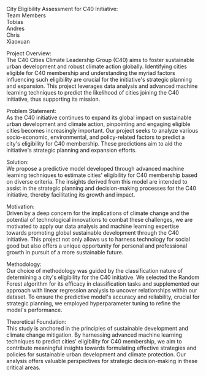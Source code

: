 City Eligibility Assessment for C40 Initiative:  
Team Members  
Tobias  
Andres  
Chris  
Xiaoxuan  
  
Project Overview:  
The C40 Cities Climate Leadership Group (C40) aims to foster sustainable urban development and robust climate action globally. Identifying cities eligible for C40 membership and understanding the myriad factors influencing such eligibility are crucial for the initiative's strategic planning and expansion. This project leverages data analysis and advanced machine learning techniques to predict the likelihood of cities joining the C40 initiative, thus supporting its mission.  

Problem Statement:  
As the C40 initiative continues to expand its global impact on sustainable urban development and climate action, pinpointing and engaging eligible cities becomes increasingly important. Our project seeks to analyze various socio-economic, environmental, and policy-related factors to predict a city's eligibility for C40 membership. These predictions aim to aid the initiative's strategic planning and expansion efforts.  
  
Solution:  
We propose a predictive model developed through advanced machine learning techniques to estimate cities' eligibility for C40 membership based on diverse criteria. The insights derived from this model are intended to assist in the strategic planning and decision-making processes for the C40 initiative, thereby facilitating its growth and impact.  
  
Motivation:  
Driven by a deep concern for the implications of climate change and the potential of technological innovations to combat these challenges, we are motivated to apply our data analysis and machine learning expertise towards promoting global sustainable development through the C40 initiative. This project not only allows us to harness technology for social good but also offers a unique opportunity for personal and professional growth in pursuit of a more sustainable future.  
  
Methodology:  
Our choice of methodology was guided by the classification nature of determining a city's eligibility for the C40 initiative. We selected the Random Forest algorithm for its efficacy in classification tasks and supplemented our approach with linear regression analysis to uncover relationships within our dataset. To ensure the predictive model's accuracy and reliability, crucial for strategic planning, we employed hyperparameter tuning to refine the model's performance.  
  
Theoretical Foundation:  
This study is anchored in the principles of sustainable development and climate change mitigation. By harnessing advanced machine learning techniques to predict cities' eligibility for C40 membership, we aim to contribute meaningful insights towards formulating effective strategies and policies for sustainable urban development and climate protection. Our analysis offers valuable perspectives for strategic decision-making in these critical areas.  
